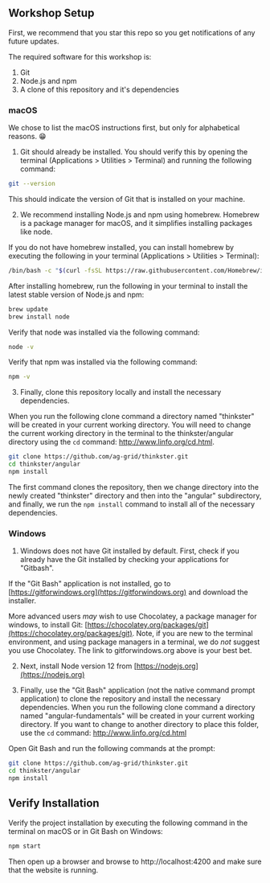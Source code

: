 

## Workshop Setup

First, we recommend that you star this repo so you get notifications of any future updates.

The required software for this workshop is:

1. Git
2. Node.js and npm
3. A clone of this repository and it's dependencies

### macOS

We chose to list the macOS instructions first, but only for alphabetical reasons. 😁

1. Git should already be installed. You should verify this by opening the terminal (Applications > Utilities > Terminal) and running the following command:

```bash
git --version
```

This should indicate the version of Git that is installed on your machine.

2. We recommend installing Node.js and npm using homebrew. Homebrew is a package manager for macOS, and it simplifies installing packages like node.

If you do not have homebrew installed, you can install homebrew by executing the following in your terminal (Applications > Utilities > Terminal):

```bash
/bin/bash -c "$(curl -fsSL https://raw.githubusercontent.com/Homebrew/install/master/install.sh)"
```

After installing homebrew, run the following in your terminal to install the latest stable version of Node.js and npm:

```bash
brew update
brew install node
```

Verify that node was installed via the following command:

```bash
node -v
```

Verify that npm was installed via the following command:

```bash
npm -v
```

3. Finally, clone this repository locally and install the necessary dependencies.

When you run the following clone command a directory named "thinkster" will be created in your current working directory. You will need to change the current working directory in the terminal to the thinkster/angular directory using the `cd` command: http://www.linfo.org/cd.html.

```bash
git clone https://github.com/ag-grid/thinkster.git
cd thinkster/angular
npm install
```

The first command clones the repository, then we change directory into the newly created "thinkster" directory and then into the "angular" subdirectory, and finally, we run the `npm install` command to install all of the necessary dependencies.

### Windows

1. Windows does not have Git installed by default. First, check if you already have the Git installed by checking your applications for "Gitbash".

If the "Git Bash" application is not installed, go to [https://gitforwindows.org](https://gitforwindows.org) and download the installer.

More advanced users _may_ wish to use Chocolatey, a package manager for windows, to install Git: [https://chocolatey.org/packages/git](https://chocolatey.org/packages/git). Note, if you are new to the terminal environment, and using package managers in a terminal, we do _not_ suggest you use Chocolatey. The link to gitforwindows.org above is your best bet.

2. Next, install Node version 12 from [https://nodejs.org](https://nodejs.org)

3. Finally, use the "Git Bash" application (not the native command prompt application) to clone the repository and install the necessary dependencies. When you run the following clone command a directory named "angular-fundamentals" will be created in your current working directory. If you want to change to another directory to place this folder, use the `cd` command: http://www.linfo.org/cd.html

Open Git Bash and run the following commands at the prompt:

```bash
git clone https://github.com/ag-grid/thinkster.git
cd thinkster/angular
npm install
```

## Verify Installation

Verify the project installation by executing the following command in the terminal on macOS or in Git Bash on Windows:

```bash
npm start
```

Then open up a browser and browse to http://localhost:4200 and make sure that the website is running.
